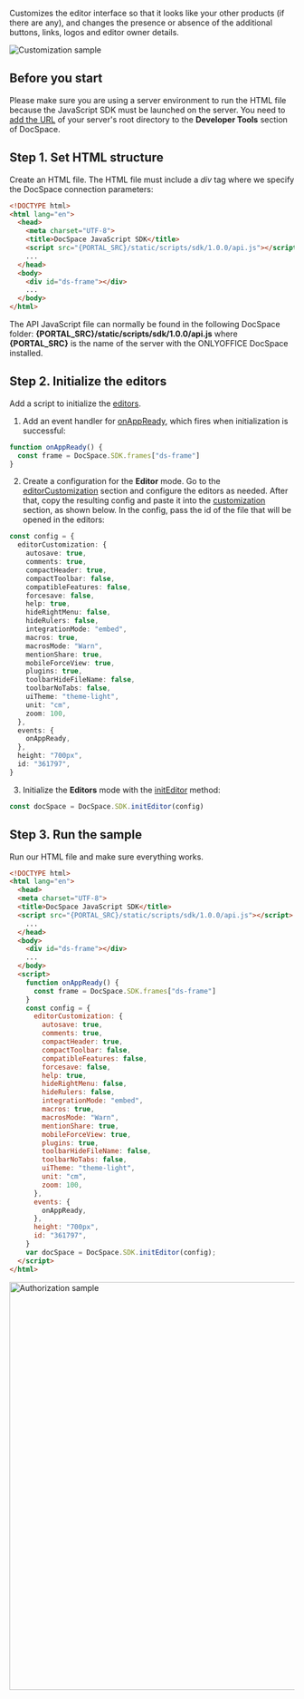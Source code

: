 Customizes the editor interface so that it looks like your other products (if there are any), and changes the presence or absence of the additional buttons, links, logos and editor owner details.

![Customization sample](/assets/images/docspace/customization-of-editors.svg)

## Before you start

Please make sure you are using a server environment to run the HTML file because the JavaScript SDK must be launched on the server.
You need to [add the URL](../../get-started/basic-concepts.md#step-1-specifying-the-docspace-url) of your server's root directory to the **Developer Tools** section of DocSpace.

## Step 1. Set HTML structure

Create an HTML file. The HTML file must include a *div* tag where we specify the DocSpace connection parameters:

``` html
<!DOCTYPE html>
<html lang="en">
  <head>
    <meta charset="UTF-8">
    <title>DocSpace JavaScript SDK</title>
    <script src="{PORTAL_SRC}/static/scripts/sdk/1.0.0/api.js"></script>
    ...
  </head>
  <body>
    <div id="ds-frame"></div>
    ...
  </body>
</html>
```

The API JavaScript file can normally be found in the following DocSpace folder: **\{PORTAL_SRC\}/static/scripts/sdk/1.0.0/api.js** where **\{PORTAL_SRC\}** is the name of the server with the ONLYOFFICE DocSpace installed.

## Step 2. Initialize the editors

Add a script to initialize the [editors](../initialization-modes/editor.md).

1. Add an event handler for [onAppReady](../events.md#onappready), which fires when initialization is successful:

``` ts
function onAppReady() {
  const frame = DocSpace.SDK.frames["ds-frame"]
}
```

2. Create a configuration for the **Editor** mode. Go to the [editorCustomization](../config.md#editorcustomization) section and configure the editors as needed.
After that, copy the resulting config and paste it into the [customization](../../../../docs/Docs%20API/Usage%20API/Config/Editor/Customization/Customization%20-%20Standard%20branding.md) section, as shown below. In the config, pass the id of the file that will be opened in the editors:

``` ts
const config = {
  editorCustomization: {
    autosave: true,
    comments: true,
    compactHeader: true,
    compactToolbar: false,
    compatibleFeatures: false,
    forcesave: false,
    help: true,
    hideRightMenu: false,
    hideRulers: false,
    integrationMode: "embed",
    macros: true,
    macrosMode: "Warn",
    mentionShare: true,
    mobileForceView: true,
    plugins: true,
    toolbarHideFileName: false,
    toolbarNoTabs: false,
    uiTheme: "theme-light",
    unit: "cm",
    zoom: 100,
  },
  events: {
    onAppReady,
  },
  height: "700px",
  id: "361797",
}
```

3. Initialize the <b>Editors</b> mode with the [initEditor](../methods.md#initeditor) method:

```ts
const docSpace = DocSpace.SDK.initEditor(config)
```

## Step 3. Run the sample

Run our HTML file and make sure everything works.

``` html
<!DOCTYPE html>
<html lang="en">
  <head>
  <meta charset="UTF-8">
  <title>DocSpace JavaScript SDK</title>
  <script src="{PORTAL_SRC}/static/scripts/sdk/1.0.0/api.js"></script>
    ...
  </head>
  <body>
    <div id="ds-frame"></div>
    ...
  </body>
  <script>
    function onAppReady() {
      const frame = DocSpace.SDK.frames["ds-frame"]
    }
    const config = {
      editorCustomization: {
        autosave: true,
        comments: true,
        compactHeader: true,
        compactToolbar: false,
        compatibleFeatures: false,
        forcesave: false,
        help: true,
        hideRightMenu: false,
        hideRulers: false,
        integrationMode: "embed",
        macros: true,
        macrosMode: "Warn",
        mentionShare: true,
        mobileForceView: true,
        plugins: true,
        toolbarHideFileName: false,
        toolbarNoTabs: false,
        uiTheme: "theme-light",
        unit: "cm",
        zoom: 100,
      },
      events: {
        onAppReady,
      },
      height: "700px",
      id: "361797",
    }
    var docSpace = DocSpace.SDK.initEditor(config);   
  </script>
</html>
```

<img alt="Authorization sample" src="/assets/images/docspace/customization-of-editors.svg" width="720px" />
